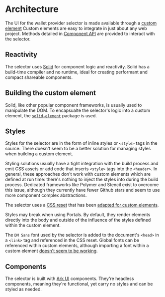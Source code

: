 # Architecture

The UI for the wallet provider selector is made available through a [custom element](https://developer.mozilla.org/en-US/docs/Web/API/Web_components/Using_custom_elements) Custom elements are easy to integrate in just about any web project. Methods detailed in [Component API](./component-api.md) are provided to interact with the selector.

## Reactivity

The selector uses [Solid](https://www.solidjs.com/) for component logic and reactivity. Solid has a build-time compiler and no runtime, ideal for creating performant and compact shareable components.

## Building the custom element

Solid, like other popular component frameworks, is usually used to manipulate the DOM. To encapsualte the selector's logic into a custom element, the [`solid-element`](https://github.com/solidjs/solid/tree/main/packages/solid-element#readme) package is used.

## Styles

Styles for the selector are in the form of inline styles or `<style>` tags in the source. There doesn't seem to be a better solution for managing styles when building a custom element.

Styling solutions usually have a tight integration with the build process and emit CSS assets or add code that inserts `<style>` tags into the `<header>`. In general, these approaches don't work with custom elements which are defined at run time: there's nothing to inject the styles into during the build process. Dedicated frameworks like Polymer and Stencil exist to overcome this issue, although they currently have fewer Github stars and seem to use more component complex abstractions.

The selector uses a [CSS reset](https://github.com/sindresorhus/modern-normalize/blob/main/modern-normalize.css) that has been [adapted for custom elements](https://www.colorglare.com/css-resets-and-global-styles-in-web-components-c71fcea86dbd).

Styles may break when using Portals. By default, they render elements directly into the body and outside of the influence of the styles defined within the custom element.

The `DM Sans` font used by the selector is added to the document's `<head>` in a `<link>` tag and referenced in the CSS reset. Global fonts can be referenced within custom elements, although importing a font within a custom element [doesn't seem to be working](https://stackoverflow.com/q/78204762/1494725).

## Components

The selector is built with [Ark UI](https://ark-ui.com/) components. They're headless components, meaning they're functional, yet carry no styles and can be styled as needed.
